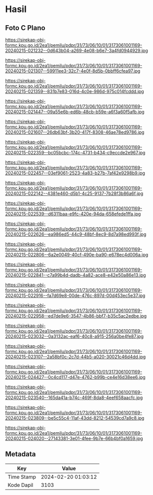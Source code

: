 # Hasil

## Foto C Plano

https://sirekap-obj-formc.kpu.go.id/2ea1/pemilu/pdpr/31/73/06/10/01/3173061001169-20240215-021232--0d643b04-a269-4e08-b6e7-3a4fd0944929.jpg

https://sirekap-obj-formc.kpu.go.id/2ea1/pemilu/pdpr/31/73/06/10/01/3173061001169-20240215-021307--59911ee3-32c7-4e0f-8d5b-0bbff6cfea97.jpg

https://sirekap-obj-formc.kpu.go.id/2ea1/pemilu/pdpr/31/73/06/10/01/3173061001169-20240215-021359--831b7e83-016d-4c0e-986d-975c014fcddd.jpg

https://sirekap-obj-formc.kpu.go.id/2ea1/pemilu/pdpr/31/73/06/10/01/3173061001169-20240215-021447--09a55e6b-ed6b-48cb-b59e-a6f3a60f5afb.jpg

https://sirekap-obj-formc.kpu.go.id/2ea1/pemilu/pdpr/31/73/06/10/01/3173061001169-20240215-021607--26db63bf-3b20-417f-8308-46ae78ed9786.jpg

https://sirekap-obj-formc.kpu.go.id/2ea1/pemilu/pdpr/31/73/06/10/01/3173061001169-20240215-022359--bc05bcbc-174c-4731-b434-c9eccde2e967.jpg

https://sirekap-obj-formc.kpu.go.id/2ea1/pemilu/pdpr/31/73/06/10/01/3173061001169-20240215-022457--03ef9061-2523-4a83-b27b-7af42e9298b9.jpg

https://sirekap-obj-formc.kpu.go.id/2ea1/pemilu/pdpr/31/73/06/10/01/3173061001169-20240215-022142--4381e460-d5b1-4c25-9137-7b28f3b86a6f.jpg

https://sirekap-obj-formc.kpu.go.id/2ea1/pemilu/pdpr/31/73/06/10/01/3173061001169-20240215-022539--d6311baa-e9fc-420e-94da-658efede1ffa.jpg

https://sirekap-obj-formc.kpu.go.id/2ea1/pemilu/pdpr/31/73/06/10/01/3173061001169-20240215-022626--ea986ed5-44c9-48bf-8ec9-8d7a98ed993f.jpg

https://sirekap-obj-formc.kpu.go.id/2ea1/pemilu/pdpr/31/73/06/10/01/3173061001169-20240215-022806--6a2e0049-40cf-490e-ba90-e678ec4d006a.jpg

https://sirekap-obj-formc.kpu.go.id/2ea1/pemilu/pdpr/31/73/06/10/01/3173061001169-20240215-022841--c7a99b4d-dadb-4a82-ace8-e42e50a86e13.jpg

https://sirekap-obj-formc.kpu.go.id/2ea1/pemilu/pdpr/31/73/06/10/01/3173061001169-20240215-022916--fa7d69e8-00de-476c-897d-00d453ec5e37.jpg

https://sirekap-obj-formc.kpu.go.id/2ea1/pemilu/pdpr/31/73/06/10/01/3173061001169-20240215-022958--ed7de9e6-3547-4b86-bbf7-b35c5ac2edbe.jpg

https://sirekap-obj-formc.kpu.go.id/2ea1/pemilu/pdpr/31/73/06/10/01/3173061001169-20240215-023032--0a3132ac-eaf6-40c8-a915-256a0be4fe87.jpg

https://sirekap-obj-formc.kpu.go.id/2ea1/pemilu/pdpr/31/73/06/10/01/3173061001169-20240215-023107--2a58bf0c-2c7d-44b5-a020-30021c46d4dd.jpg

https://sirekap-obj-formc.kpu.go.id/2ea1/pemilu/pdpr/31/73/06/10/01/3173061001169-20240215-024427--0c4cd117-d47e-4762-b99b-ce4e16d38ee6.jpg

https://sirekap-obj-formc.kpu.go.id/2ea1/pemilu/pdpr/31/73/06/10/01/3173061001169-20240215-023540--165da41a-b74c-469f-8da8-4eef658aacfc.jpg

https://sirekap-obj-formc.kpu.go.id/2ea1/pemilu/pdpr/31/73/06/10/01/3173061001169-20240215-023809--be5c55c4-11af-43dd-8212-54539cd7a9c8.jpg

https://sirekap-obj-formc.kpu.go.id/2ea1/pemilu/pdpr/31/73/06/10/01/3173061001169-20240215-024020--27143381-3e01-4fee-9b7e-66b4bf0a1659.jpg


## Metadata

| Key        | Value               |
| ---------- | ------------------- |
| Time Stamp | 2024-02-20 01:03:12 |
| Kode Dapil | 3103                |



